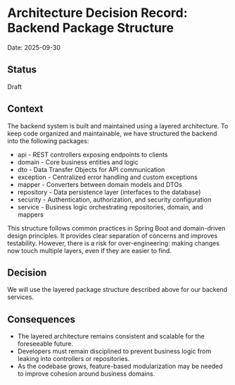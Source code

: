 # Architecture Decision Record: Backend Package Structure

Date: 2025-09-30

## Status

Draft

## Context

The backend system is built and maintained using a layered architecture. To keep code organized and maintainable, we have structured the backend into the following packages:

- api - REST controllers exposing endpoints to clients
- domain - Core business entities and logic
- dto - Data Transfer Objects for API communication
- exception - Centralized error handling and custom exceptions
- mapper - Converters between domain models and DTOs
- repository - Data persistence layer (interfaces to the database)
- security - Authentication, authorization, and security configuration
- service - Business logic orchestrating repositories, domain, and mappers

This structure follows common practices in Spring Boot and domain-driven design principles. It provides clear separation of concerns and improves testability. However, there is a risk for over-engineering: making changes now touch multiple layers, even if they are easier to find.

## Decision

We will use the layered package structure described above for our backend services.

## Consequences

- The layered architecture remains consistent and scalable for the foreseeable future.
- Developers must remain disciplined to prevent business logic from leaking into controllers or repositories.
- As the codebase grows, feature-based modularization may be needed to improve cohesion around business domains.
